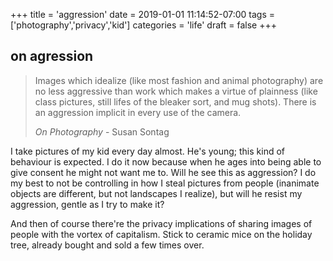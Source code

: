 +++
title = 'aggression'
date = 2019-01-01 11:14:52-07:00
tags = ['photography','privacy','kid']
categories = 'life'
draft = false
+++

## on agression

> Images which idealize (like most fashion and animal photography) are no less aggressive than work which makes a virtue of plainness (like class pictures, still lifes of the bleaker sort, and mug shots). There is an aggression implicit in every use of the camera.
> 
> *On Photography* - Susan Sontag

I take pictures of my kid every day almost. He's young; this kind of behaviour is expected. I do it now because when he ages into being able to give consent he might not want me to. Will he see this as aggression? I do my best to not be controlling in how I steal pictures from people (inanimate objects are different, but not landscapes I realize), but will he resist my aggression, gentle as I try to make it?

And then of course there're the privacy implications of sharing images of people with the vortex of capitalism. Stick to ceramic mice on the holiday tree, already bought and sold a few times over.